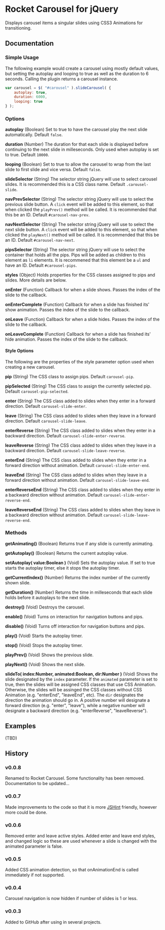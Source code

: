 # Rocket Carousel for jQuery
Displays carousel items a singular slides using CSS3 Animations for transitioning.


## Documentation
### Simple Usage
The following example would create a carousel using mostly default values, but setting the autoplay and looping to true as well as the duration to 6 seconds.  Calling the plugin returns a carousel instance.

```javascript
var carousel = $( "#carousel" ).slideCarousel( {
	autoplay: true,
	duration: 6000,
	looping: true
} );
```


### Options
**autoplay** (Boolean) Set to true to have the carousel play the next slide automatically.  Default `false`.

**duration** (Number) The duration for that each slide is displayed before continuing to the next slide in milleseconds.  Only used when autoplay is set to true.  Default `10000`.

**looping** (Boolean) Set to true to allow the carousel to wrap from the last slide to first slide and vice versa.  Default `false`.

**slideSelector** (String) The selector string jQuery will use to select carousel slides.  It is recommended this is a CSS class name.  Default `.carousel-slide`.

**navPrevSelector** (String) The selector string jQuery will use to select the previous slide button.  A `click` event will be added to this element, so that when clicked the `playPrev()` method will be called.  It is recommended that this be an ID.  Default `#carousel-nav-prev`.

**navNextSelector** (String) The selector string jQuery will use to select the next slide button.  A `click` event will be added to this element, so that when clicked the `playNext()` method will be called.  It is recommended that this be an ID.  Default `#carousel-nav-next`.

**pipsSelector** (String) The selector string jQuery will use to select the container that holds all the pips.  Pips will be added as children to this element as `li` elements.  It is recommened that this element be a `ul` and have an ID.  Default `#carousel-pips`.

**styles** (Object) Holds properties for the CSS classes assigned to pips and slides.  More details are below.

**onEnter** (Function) Callback for when a slide shows.  Passes the index of the slide to the callback.

**onEnterComplete** (Function) Callback for when a slide has finished its' show animation.  Passes the index of the slide to the callback.

**onLeave** (Function) Callback for when a slide hides.  Passes the index of the slide to the callback.

**onLeaveComplete** (Function) Callback for when a slide has finished its' hide animation.  Passes the index of the slide to the callback.


#### Style Options
The following are the properties of the style parameter option used when creating a new carousel.

**pip** (String) The CSS class to assign pips.  Default `carousel-pip`.

**pipSelected** (String) The CSS class to assign the currently selected pip.  Default `carousel-pip-selected`.

**enter** (String) The CSS class added to slides when they enter in a forward direction.  Default `carousel-slide-enter`.

**leave** (String) The CSS class added to slides when they leave in a forward direction.  Default `carousel-slide-leave`.

**enterReverse** (String) The CSS class added to slides when they enter in a backward direction.  Default `carousel-slide-enter-reverse`.

**leaveReverse** (String) The CSS class added to slides when they leave in a backward direction.  Default `carousel-slide-leave-reverse`.

**enterEnd** (String) The CSS class added to slides when they enter in a forward direction without animation.  Default `carousel-slide-enter-end`.

**leaveEnd** (String) The CSS class added to slides when they leave in a forward direction without animation.  Default `carousel-slide-leave-end`.

**enterReverseEnd** (String) The CSS class added to slides when they enter in a backward direction without animation.  Default `carousel-slide-enter-reverse-end`.

**leaveReverseEnd** (String) The CSS class added to slides when they leave in a backward direction without animation.  Default `carousel-slide-leave-reverse-end`.


### Methods
**getAnimating()** (Boolean) Returns true if any slide is currently animating.

**getAutoplay()** (Boolean) Returns the current autoplay value.

**setAutoplay( value:Boolean )** (Void) Sets the autoplay value.  If set to true starts the autoplay timer, else it stops the autoplay timer.

**getCurrentIndex()** (Number) Returns the index number of the currently shown slide.

**getDuration()** (Number) Returns the time in milleseconds that each slide holds before it autoplays to the next slide.

**destroy()** (Void) Destroys the carousel.

**enable()** (Void) Turns on interaction for navigation buttons and pips.

**disable()** (Void) Turns off interaction for navigation buttons and pips.

**play()** (Void) Starts the autoplay timer.

**stop()** (Void) Stops the autoplay timer.

**playPrev()** (Void) Shows the previous slide.

**playNext()** (Void) Shows the next slide.

**slideTo( index:Number, animated:Boolean, dir:Number )** (Void) Shows the slide designated by the `index` parameter.  If the `animated` parameter is set to true, then the slides will be assigned CSS classes that use CSS Animation.  Otherwise, the slides will be assinged the CSS classes without CSS Animation (e.g. "enterEnd", "leaveEnd", etc).  The `dir` designates the direction the animation should go in.  A positive number will designate a forward direction (e.g. "enter", "leave"), while a negative number will designate a backward direction (e.g. "enterReverse", "leaveReverse").

## Examples
(TBD)


## History
### v0.0.8
Renamed to Rocket Carousel.  Some functionality has been removed.  Documentation to be updated...

### v0.0.7
Made improvements to the code so that it is more [JSHint](http://jshint.com/) friendly, however more could be done.

### v0.0.6
Removed enter and leave active styles.  Added enter and leave end styles, and changed logic so these are used whenever a slide is changed with the animated parameter is false.

### v0.0.5
Added CSS animation detection, so that onAnimationEnd is called immediately if not supported.

### v0.0.4
Carousel navigation is now hidden if number of slides is 1 or less.

### v0.0.3
Added to GitHub after using in several projects.
